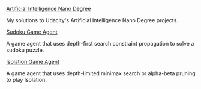 [Artificial Intelligence Nano Degree](https://www.udacity.com/course/artificial-intelligence-nanodegree--nd889)

My solutions to Udacity's Artificial Intelligence Nano Degree projects.

[Sudoku Game Agent](https://github.com/markmisener/udacity-artificial-intelligence-nd/tree/master/sudoku)

A game agent that uses depth-first search constraint propagation to solve a sudoku puzzle.

[Isolation Game Agent](https://github.com/markmisener/udacity-artificial-intelligence-nd/tree/master/sudoku)

A game agent that uses depth-limited minimax search or alpha-beta pruning to play Isolation.
